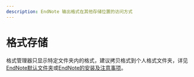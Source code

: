```yaml
---
description: EndNote 输出格式在其他存储位置的访问方式
---
```


# 格式存储

格式管理器只显示特定文件夹内的格式，建议拷贝格式到个人格式文件夹，详见[EndNote默认文件夹](../18Prefs/Folder_Locations.htm)或[EndNote的安装及注意事项](http://www.howsci.com/endnote-install.html)。

